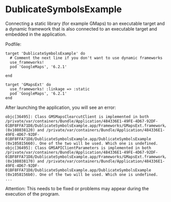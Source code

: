 # DublicateSymbolsExample

Connecting a static library (for example GMaps)  to an executable target and a dynamic framework that is also connected to an executable target and embedded in the application.

Podfile: 
```
target 'DublicateSymbolsExample' do
  # Comment the next line if you don't want to use dynamic frameworks
  use_frameworks!
  pod 'GoogleMaps', '6.2.1'

end

target 'GMapsExt' do
  use_frameworks! :linkage => :static
  pod 'GoogleMaps', '6.2.1'
end
```


After launching the application, you will see an error:
```
objc[36495]: Class GMSMapsClearcutClient is implemented in both /private/var/containers/Bundle/Application/484336E1-49FE-4D67-92DF-01BF8FFA71D8/DublicateSymbolsExample.app/Frameworks/GMapsExt.framework/GMapsExt (0x108038120) and /private/var/containers/Bundle/Application/484336E1-49FE-4D67-92DF-01BF8FFA71D8/DublicateSymbolsExample.app/DublicateSymbolsExample (0x105815660). One of the two will be used. Which one is undefined.
objc[36495]: Class GMSAPIClientParameters is implemented in both /private/var/containers/Bundle/Application/484336E1-49FE-4D67-92DF-01BF8FFA71D8/DublicateSymbolsExample.app/Frameworks/GMapsExt.framework/GMapsExt (0x108038170) and /private/var/containers/Bundle/Application/484336E1-49FE-4D67-92DF-01BF8FFA71D8/DublicateSymbolsExample.app/DublicateSymbolsExample (0x1058156b0). One of the two will be used. Which one is undefined.
...
```

Attention: This needs to be fixed or problems may appear during the execution of the program.
